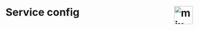 # Service config    <img alt="mix-n-mock logo" src="https://cdn.rawgit.com/Seitenbau/mix-n-mock/master/doc/mix-n-mock-logo.svg" align="right" height="50">

